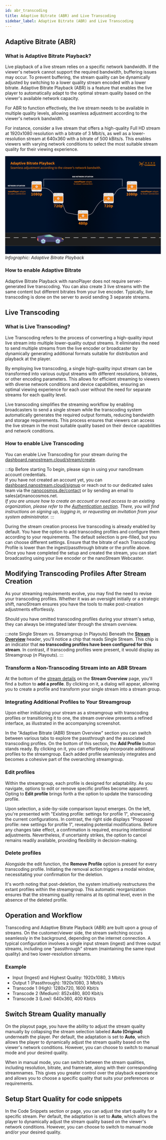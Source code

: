 ```yaml
---
id: abr_transcoding
title: Adaptive Bitrate (ABR) and Live Transcoding
sidebar_label: Adaptive Bitrate (ABR) and Live Transcoding
---
```


## Adaptive Bitrate (ABR)

### What is Adaptive Bitrate Playback?

Live playback of a live stream relies on a specific network bandwidth. If the viewer's network cannot support the required bandwidth, buffering issues may occur. To prevent buffering, the stream quality can be dynamically adjusted by switching to a lower quality stream encoded with a lower bitrate. Adaptive Bitrate Playback (ABR) is a feature that enables the live player to automatically adapt to the optimal stream quality based on the viewer's available network capacity.

For ABR to function effectively, the live stream needs to be available in multiple quality levels, allowing seamless adjustment according to the viewer's network bandwidth.

For instance, consider a live stream that offers a high-quality Full HD stream at 1920x1080 resolution with a bitrate of 3 Mbit/s, as well as a lower-resolution stream at 640x360 with a bitrate of 500 kBits/s. This enables viewers with varying network conditions to select the most suitable stream quality for their viewing experience.

![Infographic: Adaptive Bitrate Playback](../assets/cloud-frontend/cf-abr-infographic.jpg)
*Infographic: Adaptive Bitrate Playback*

### How to enable Adaptive Bitrate

Adaptive Bitrate Playback with nanoPlayer does not require server-generated live transcoding. You can also create 3 live streams with the same content but different bitrates from your live encoder. Typically, live transcoding is done on the server to avoid sending 3 separate streams.

## Live Transcoding

### What is Live Transcoding?

Live Transcoding refers to the process of converting a high-quality input live stream into multiple lower-quality output streams. It eliminates the need to send multiple streams from the live encoder or broadcaster by dynamically generating additional formats suitable for distribution and playback at the player.

By employing live transcoding, a single high-quality input stream can be transformed into various output streams with different resolutions, bitrates, or other encoding parameters. This allows for efficient streaming to viewers with diverse network conditions and device capabilities, ensuring an optimal viewing experience for each user without the need for separate streams for each quality level.

Live transcoding simplifies the streaming workflow by enabling broadcasters to send a single stream while the transcoding system automatically generates the required output formats, reducing bandwidth and storage requirements. This process ensures that viewers can access the live stream in the most suitable quality based on their device capabilities and network conditions.

### How to enable Live Transcoding

You can enable Live Transcoding for your stream during the [dashboard.nanostream.cloud/stream/create](https://dashboard.nanostream.cloud/stream/create).

:::tip Before starting
To begin, please sign in using your nanoStream account credentials. <br/>
If you have not created an account yet, you can [dashboard.nanostream.cloud/signup](https://dashboard.nanostream.cloud/signup) or reach out to our dedicated sales team via the [nanocosmos.de/contact](https://www.nanocosmos.de/contact) or by sending an email to sales(at)nanocosmos.net. <br/>
*If you are unsure how to create an account or need access to an existing organization, please refer to the [Authentication section](./getting_started.md#authentication). There, you will find instructions on signing up, logging in, or requesting an invitation from your system administrator.*
:::

During the stream creation process live transcoding is already enabled by default. You have the option to add transcoding profiles and configure them according to your requirements. The default selection is pre-filled, but you can choose different settings. Ensure that the bitrate of each Transcoding Profile is lower than the ingest/passthrough bitrate or the profile above. Once you have completed the setup and created the stream, you can start broadcasting using your live encoder or the nanoStream Webcaster.

## Modifying Transcoding Profiles After Stream Creation

As your streaming requirements evolve, you may find the need to revise your transcoding profiles. Whether it was an oversight initially or a strategic shift, nanoStream ensures you have the tools to make post-creation adjustments effortlessly.

Should you have omitted transcoding profiles during your stream's setup, they can always be integrated later through the stream overview.

:::note <span className="badge-noStreamgroup">Single Stream</span> vs. <span className="badge-streamgroup">Streamgroup (*n* Playouts)</span>
Beneath the **[Stream Overview](./stream_overview.md#single-stream-overview)** header, you'll notice a chip that reads <span className="badge-noStreamgroup">Single Stream</span>. This chip is an indicator that **no transcoding profiles have been configured for this stream**. In contrast, if transcoding profiles were present, it would display as <span className="badge-streamgroup">Streamgroup (*n* Playouts)</span>.
:::

### Transform a Non-Transcoding Stream into an ABR Stream

At the bottom of the [stream details](./stream_overview.md#stream-overview) on the **Stream Overview** page, you'll find a button to **add a profile**. By clicking on it, a dialog will appear, allowing you to create a profile and transform your single stream into a stream group.

### Integrating Additional Profiles to Your Streamgroup

Upon either initializing your stream as a streamgroup with transcoding profiles or transitioning it to one, the stream overview presents a refined interface, as illustrated in the accompanying screenshot.

In the "Adaptive Bitrate (ABR) Stream Overview" section you can switch between various tabs to explore the passthrough and the associated transcoding profiles. On the bottom of this section, the **Add Profile** button stands ready. By clicking on it, you can effortlessly incorporate additional profiles to the streamgroup. Each added profile seamlessly integrates and becomes a cohesive part of the overarching streamgroup.

### Edit profiles

Within the streamgroup, each profile is designed for adaptability. As you navigate, options to edit or remove specific profiles become apparent. Opting to **Edit profile** brings forth a the option to update the transcoding profile. 

Upon selection, a side-by-side comparison layout emerges. On the left, you're presented with "Existing profile: settings for profile 1", showcasing the current configurations. In contrast, the right side displays "Proposed profile: new settings for profile 1", revealing potential modifications. Before any changes take effect, a confirmation is required, ensuring intentional adjustments. Nevertheless, if uncertainty strikes, the option to cancel remains readily available, providing flexibility in decision-making.

### Delete profiles

Alongside the edit function, the **Remove Profile** option is present for every transcoding profile. Initiating the removal action triggers a modal window, necessitating your confirmation for the deletion.

It's worth noting that post-deletion, the system intuitively restructures the extant profiles within the streamgroup. This automatic reorganization ensures that the streaming quality remains at its optimal level, even in the absence of the deleted profile.

## Operation and Workflow

Transcoding and Adaptive Bitrate Playback (ABR) are built upon a group of streams. On the customer/viewer side, the stream switching occurs seamlessly in the background, depending on the internet connection. A typical configuration involves a single input stream (ingest) and three output streams, including one "passthrough" stream (maintaining the same input quality) and two lower-resolution streams.

### Example

- Input (Ingest) and Highest Quality: 1920x1080, 3 Mbit/s
- Output 1 (Passthrough): 1920x1080, 3 Mbit/s
- Transcode 1 (High): 1280x720, 1600 Kbit/s
- Transcode 2 (Medium): 852x480, 800 Kbit/s
- Transcode 3 (Low): 640x360, 400 Kbit/s

## Switch Stream Quality manually

On the playout page, you have the ability to adjust the stream quality manually by collapsing the stream selection labeled **Auto (Original)** underneath the player. Per default, the adaptation is set to **Auto**, which allows the player to dynamically adjust the stream quality based on the viewer's network conditions. However, you can choose to switch to manual mode and your desired quality.

When in manual mode, you can switch between the stream qualities, including resolution, bitrate, and framerate, along with their corresponding streamnames. This gives you greater control over the playback experience and allows you to choose a specific quality that suits your preferences or requirements.

## Setup Start Quality for code snippets

In the Code Snippets section or page, you can adjust the start quality for a specific stream. Per default, the adaptation is set to **Auto**, which allows the player to dynamically adjust the stream quality based on the viewer's network conditions. However, you can choose to switch to manual mode and/or your desired quality.